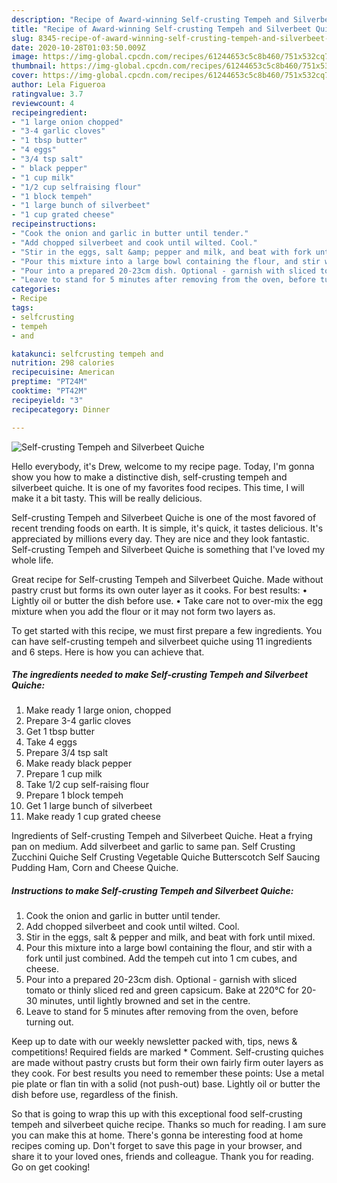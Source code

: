 ```yaml
---
description: "Recipe of Award-winning Self-crusting Tempeh and Silverbeet Quiche"
title: "Recipe of Award-winning Self-crusting Tempeh and Silverbeet Quiche"
slug: 8345-recipe-of-award-winning-self-crusting-tempeh-and-silverbeet-quiche
date: 2020-10-28T01:03:50.009Z
image: https://img-global.cpcdn.com/recipes/61244653c5c8b460/751x532cq70/self-crusting-tempeh-and-silverbeet-quiche-recipe-main-photo.jpg
thumbnail: https://img-global.cpcdn.com/recipes/61244653c5c8b460/751x532cq70/self-crusting-tempeh-and-silverbeet-quiche-recipe-main-photo.jpg
cover: https://img-global.cpcdn.com/recipes/61244653c5c8b460/751x532cq70/self-crusting-tempeh-and-silverbeet-quiche-recipe-main-photo.jpg
author: Lela Figueroa
ratingvalue: 3.7
reviewcount: 4
recipeingredient:
- "1 large onion chopped"
- "3-4 garlic cloves"
- "1 tbsp butter"
- "4 eggs"
- "3/4 tsp salt"
- " black pepper"
- "1 cup milk"
- "1/2 cup selfraising flour"
- "1 block tempeh"
- "1 large bunch of silverbeet"
- "1 cup grated cheese"
recipeinstructions:
- "Cook the onion and garlic in butter until tender."
- "Add chopped silverbeet and cook until wilted. Cool."
- "Stir in the eggs, salt &amp; pepper and milk, and beat with fork until mixed."
- "Pour this mixture into a large bowl containing the flour, and stir with a fork until just combined. Add the tempeh cut into 1 cm cubes, and cheese."
- "Pour into a prepared 20-23cm dish. Optional - garnish with sliced tomato or thinly sliced red and green capsicum. Bake at 220°C for 20-30 minutes, until lightly browned and set in the centre."
- "Leave to stand for 5 minutes after removing from the oven, before turning out."
categories:
- Recipe
tags:
- selfcrusting
- tempeh
- and

katakunci: selfcrusting tempeh and 
nutrition: 298 calories
recipecuisine: American
preptime: "PT24M"
cooktime: "PT42M"
recipeyield: "3"
recipecategory: Dinner

---
```



![Self-crusting Tempeh and Silverbeet Quiche](https://img-global.cpcdn.com/recipes/61244653c5c8b460/751x532cq70/self-crusting-tempeh-and-silverbeet-quiche-recipe-main-photo.jpg)

Hello everybody, it's Drew, welcome to my recipe page. Today, I'm gonna show you how to make a distinctive dish, self-crusting tempeh and silverbeet quiche. It is one of my favorites food recipes. This time, I will make it a bit tasty. This will be really delicious.

Self-crusting Tempeh and Silverbeet Quiche is one of the most favored of recent trending foods on earth. It is simple, it's quick, it tastes delicious. It's appreciated by millions every day. They are nice and they look fantastic. Self-crusting Tempeh and Silverbeet Quiche is something that I've loved my whole life.

Great recipe for Self-crusting Tempeh and Silverbeet Quiche. Made without pastry crust but forms its own outer layer as it cooks. For best results: • Lightly oil or butter the dish before use. • Take care not to over-mix the egg mixture when you add the flour or it may not form two layers as.


To get started with this recipe, we must first prepare a few ingredients. You can have self-crusting tempeh and silverbeet quiche using 11 ingredients and 6 steps. Here is how you can achieve that.

<!--inarticleads1-->

##### The ingredients needed to make Self-crusting Tempeh and Silverbeet Quiche:

1. Make ready 1 large onion, chopped
1. Prepare 3-4 garlic cloves
1. Get 1 tbsp butter
1. Take 4 eggs
1. Prepare 3/4 tsp salt
1. Make ready  black pepper
1. Prepare 1 cup milk
1. Take 1/2 cup self-raising flour
1. Prepare 1 block tempeh
1. Get 1 large bunch of silverbeet
1. Make ready 1 cup grated cheese


Ingredients of Self-crusting Tempeh and Silverbeet Quiche. Heat a frying pan on medium. Add silverbeet and garlic to same pan. Self Crusting Zucchini Quiche Self Crusting Vegetable Quiche Butterscotch Self Saucing Pudding Ham, Corn and Cheese Quiche. 

<!--inarticleads2-->

##### Instructions to make Self-crusting Tempeh and Silverbeet Quiche:

1. Cook the onion and garlic in butter until tender.
1. Add chopped silverbeet and cook until wilted. Cool.
1. Stir in the eggs, salt &amp; pepper and milk, and beat with fork until mixed.
1. Pour this mixture into a large bowl containing the flour, and stir with a fork until just combined. Add the tempeh cut into 1 cm cubes, and cheese.
1. Pour into a prepared 20-23cm dish. Optional - garnish with sliced tomato or thinly sliced red and green capsicum. Bake at 220°C for 20-30 minutes, until lightly browned and set in the centre.
1. Leave to stand for 5 minutes after removing from the oven, before turning out.


Keep up to date with our weekly newsletter packed with, tips, news &amp; competitions! Required fields are marked * Comment. Self-crusting quiches are made without pastry crusts but form their own fairly firm outer layers as they cook. For best results you need to remember these points: Use a metal pie plate or flan tin with a solid (not push-out) base. Lightly oil or butter the dish before use, regardless of the finish. 

So that is going to wrap this up with this exceptional food self-crusting tempeh and silverbeet quiche recipe. Thanks so much for reading. I am sure you can make this at home. There's gonna be interesting food at home recipes coming up. Don't forget to save this page in your browser, and share it to your loved ones, friends and colleague. Thank you for reading. Go on get cooking!
